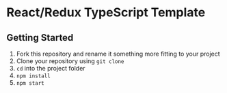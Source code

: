 # React/Redux TypeScript Template

## Getting Started

1. Fork this repository and rename it something more fitting to your project
1. Clone your repository using `git clone`
1. `cd` into the project folder
1. `npm install`
1. `npm start`
